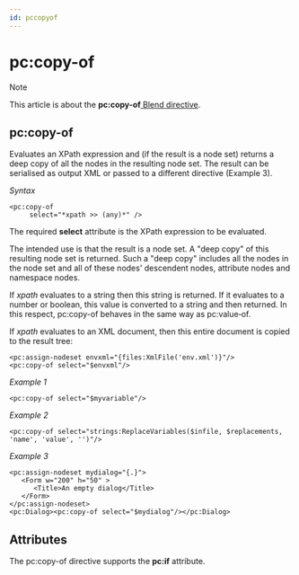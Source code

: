 ```yaml
---
id: pccopyof
---
```


# pc:copy-of



> [!NOTE]
> This article is about the **pc:copy-of**[ Blend directive](/docs/Repositories/Blend%20directives).

## **pc:copy-of**

Evaluates an XPath expression and (if the result is a node set) returns a deep copy of all the nodes in the resulting node set. The result can be serialised as output XML or passed to a different directive (Example 3).

*Syntax*

```
<pc:copy-of
     select="*xpath >> (any)*" />
```

The required **select** attribute is the XPath expression to be evaluated.

The intended use is that the result is a node set. A "deep copy" of this resulting node set is returned. Such a "deep copy" includes all the nodes in the node set and all of these nodes' descendent nodes, attribute nodes and namespace nodes.

If *xpath* evaluates to a string then this string is returned. If it evaluates to a number or boolean, this value is converted to a string and then returned. In this respect, pc:copy-of behaves in the same way as pc:value‑of.

If *xpath* evaluates to an XML document, then this entire document is copied to the result tree:

```language-xml
<pc:assign-nodeset envxml="{files:XmlFile('env.xml')}"/>
<pc:copy-of select="$envxml"/>
```

*Example 1*

```language-xml
<pc:copy-of select="$myvariable"/>
```

*Example 2*

```language-xml
<pc:copy-of select="strings:ReplaceVariables($infile, $replacements, 'name', 'value', '')"/>
```

*Example 3*

```language-xml
<pc:assign-nodeset mydialog="{.}">
   <Form w="200" h="50" >
      <Title>An empty dialog</Title>
   </Form>
</pc:assign-nodeset>      
<pc:Dialog><pc:copy-of select="$mydialog"/></pc:Dialog>
```

## Attributes

The pc:copy-of directive supports the **pc:if** attribute.